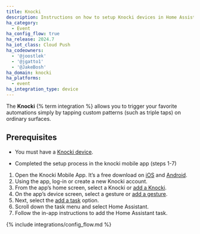 ```yaml
---
title: Knocki
description: Instructions on how to setup Knocki devices in Home Assistant.
ha_category:
  - Event
ha_config_flow: true
ha_release: 2024.7
ha_iot_class: Cloud Push
ha_codeowners:
  - '@joostlek'
  - '@jgatto1'
  - '@JakeBosh'
ha_domain: knocki
ha_platforms:
  - event
ha_integration_type: device
---
```


The **Knocki** {% term integration %} allows you to trigger your favorite automations simply by tapping custom patterns (such as triple taps) on ordinary surfaces.

## Prerequisites

- You must have a [Knocki device](http://knocki.com).

- Completed the setup process in the knocki mobile app (steps 1-7)

1. Open the Knocki Mobile App. It’s a free download on [iOS](https://apps.apple.com/us/app/knocki/id1238395440) and [Android](https://play.google.com/store/apps/details?id=com.knocki.mobileapp).
2. Using the app, log-in or create a new Knocki account.
3. From the app’s home screen, select a Knocki or [add a Knocki](https://support.knocki.com/hc/en-us/articles/12769368448659-How-Do-Add-a-Knocki-to-My-Account).
4. On the app’s device screen, select a gesture or [add a gesture](https://support.knocki.com/hc/en-us/articles/360013333634-Creating-a-Gesture).
5. Next, select the [add a task](https://support.knocki.com/hc/en-us/articles/12920956118291-How-do-I-Add-Tasks-to-a-Knocki) option.
6. Scroll down the task menu and select Home Assistant.
7. Follow the in-app instructions to add the Home Assistant task.

{% include integrations/config_flow.md %}
